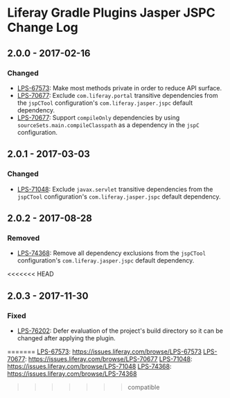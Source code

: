 # Liferay Gradle Plugins Jasper JSPC Change Log

## 2.0.0 - 2017-02-16

### Changed
- [LPS-67573]: Make most methods private in order to reduce API surface.
- [LPS-70677]: Exclude `com.liferay.portal` transitive dependencies from the
`jspCTool` configuration's `com.liferay.jasper.jspc` default dependency.
- [LPS-70677]: Support `compileOnly` dependencies by using
`sourceSets.main.compileClasspath` as a dependency in the `jspC` configuration.

## 2.0.1 - 2017-03-03

### Changed
- [LPS-71048]: Exclude `javax.servlet` transitive dependencies from the
`jspCTool` configuration's `com.liferay.jasper.jspc` default dependency.

## 2.0.2 - 2017-08-28

### Removed
- [LPS-74368]: Remove all dependency exclusions from the `jspCTool`
configuration's `com.liferay.jasper.jspc` default dependency.

<<<<<<< HEAD
## 2.0.3 - 2017-11-30

### Fixed
- [LPS-76202]: Defer evaluation of the project's build directory so it can be
changed after applying the plugin.

[LPS-67573]: https://issues.liferay.com/browse/LPS-67573
[LPS-70677]: https://issues.liferay.com/browse/LPS-70677
[LPS-71048]: https://issues.liferay.com/browse/LPS-71048
[LPS-74368]: https://issues.liferay.com/browse/LPS-74368
[LPS-76202]: https://issues.liferay.com/browse/LPS-76202
=======
[LPS-67573]: https://issues.liferay.com/browse/LPS-67573
[LPS-70677]: https://issues.liferay.com/browse/LPS-70677
[LPS-71048]: https://issues.liferay.com/browse/LPS-71048
[LPS-74368]: https://issues.liferay.com/browse/LPS-74368
>>>>>>> compatible
